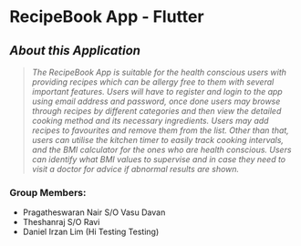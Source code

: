 # RecipeBook App - Flutter

## _About this Application_

> _The RecipeBook App is suitable for the health conscious users with providing recipes which can be allergy free to them with several important features. Users will have to register and login to the app using email address and password, once done users may browse through recipes by different categories and then view the detailed cooking method and its necessary ingredients. Users may add recipes to favourites and remove them from the list. Other than that, users can utilise the kitchen timer to easily track cooking intervals, and the BMI calculator for the ones who are health conscious. Users can identify what BMI values to supervise and in case they need to visit a doctor for advice if abnormal results are shown._


### Group Members:

- Pragatheswaran Nair S/O Vasu Davan
- Theshanraj S/O Ravi
- Daniel Irzan Lim (Hi Testing Testing)

